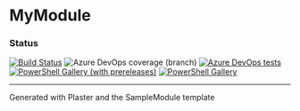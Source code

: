 # MyModule

### Status ###

[![Build Status](https://dev.azure.com/phbits/phbitsTest/_apis/build/status/phbits.phbitsTest?branchName=main)](https://dev.azure.com/dsccommunity/phbitsTest/_build/latest?definitionId={definitionId}&branchName=main)
![Azure DevOps coverage (branch)](https://img.shields.io/azure-devops/coverage/phbits/phbitsTest/{definitionId}/main)
[![Azure DevOps tests](https://img.shields.io/azure-devops/tests/phbits/phbitsTest/{definitionId}/main)](https://main.visualstudio.com/phbitsTest/_test/analytics?definitionId={definitionId}&contextType=build)
[![PowerShell Gallery (with prereleases)](https://img.shields.io/powershellgallery/vpre/phbitsTest?label=phbitsTest%20Preview)](https://www.powershellgallery.com/packages/phbitsTest/)
[![PowerShell Gallery](https://img.shields.io/powershellgallery/v/phbitsTest?label=phbitsTest)](https://www.powershellgallery.com/packages/phbitsTest/)

---
Generated with Plaster and the SampleModule template
